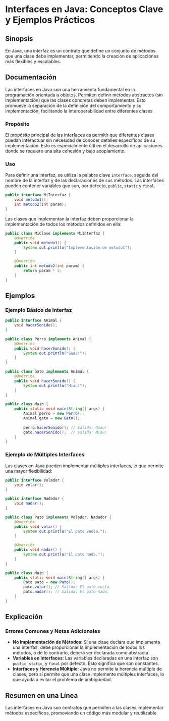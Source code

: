 <!--
Meta Description: # Interfaces en Java: Conceptos Clave y Ejemplos Prácticos ## Sinopsis En Java, una interfaz es un contrato que define un conjunto de métodos que una ...
Meta Keywords: public, que, una, void, interfaces
-->

# Interfaces en Java: Conceptos Clave y Ejemplos Prácticos

## Sinopsis
En Java, una interfaz es un contrato que define un conjunto de métodos que una clase debe implementar, permitiendo la creación de aplicaciones más flexibles y escalables.

## Documentación
Las interfaces en Java son una herramienta fundamental en la programación orientada a objetos. Permiten definir métodos abstractos (sin implementación) que las clases concretas deben implementar. Esto promueve la separación de la definición del comportamiento y su implementación, facilitando la interoperabilidad entre diferentes clases.

### Propósito
El propósito principal de las interfaces es permitir que diferentes clases puedan interactuar sin necesidad de conocer detalles específicos de su implementación. Esto es especialmente útil en el desarrollo de aplicaciones donde se requiere una alta cohesión y bajo acoplamiento.

### Uso
Para definir una interfaz, se utiliza la palabra clave `interface`, seguida del nombre de la interfaz y de las declaraciones de sus métodos. Las interfaces pueden contener variables que son, por defecto, `public`, `static` y `final`.

```java
public interface MiInterfaz {
    void metodo1();
    int metodo2(int param);
}
```

Las clases que implementan la interfaz deben proporcionar la implementación de todos los métodos definidos en ella:

```java
public class MiClase implements MiInterfaz {
    @Override
    public void metodo1() {
        System.out.println("Implementación de metodo1");
    }

    @Override
    public int metodo2(int param) {
        return param * 2;
    }
}
```

## Ejemplos
### Ejemplo Básico de Interfaz

```java
public interface Animal {
    void hacerSonido();
}

public class Perro implements Animal {
    @Override
    public void hacerSonido() {
        System.out.println("Guau!");
    }
}

public class Gato implements Animal {
    @Override
    public void hacerSonido() {
        System.out.println("Miau!");
    }
}

public class Main {
    public static void main(String[] args) {
        Animal perro = new Perro();
        Animal gato = new Gato();
        
        perro.hacerSonido(); // Salida: Guau!
        gato.hacerSonido();  // Salida: Miau!
    }
}
```

### Ejemplo de Múltiples Interfaces

Las clases en Java pueden implementar múltiples interfaces, lo que permite una mayor flexibilidad:

```java
public interface Volador {
    void volar();
}

public interface Nadador {
    void nadar();
}

public class Pato implements Volador, Nadador {
    @Override
    public void volar() {
        System.out.println("El pato vuela.");
    }

    @Override
    public void nadar() {
        System.out.println("El pato nada.");
    }
}

public class Main {
    public static void main(String[] args) {
        Pato pato = new Pato();
        pato.volar(); // Salida: El pato vuela.
        pato.nadar(); // Salida: El pato nada.
    }
}
```

## Explicación
### Errores Comunes y Notas Adicionales
- **No Implementación de Métodos**: Si una clase declara que implementa una interfaz, debe proporcionar la implementación de todos los métodos, o de lo contrario, deberá ser declarada como abstracta.
- **Variables en Interfaces**: Las variables declaradas en una interfaz son `public`, `static`, y `final` por defecto. Esto significa que son constantes.
- **Interfaces y Herencia Múltiple**: Java no permite la herencia múltiple de clases, pero sí permite que una clase implemente múltiples interfaces, lo que ayuda a evitar el problema de ambigüedad.

## Resumen en una Línea
Las interfaces en Java son contratos que permiten a las clases implementar métodos específicos, promoviendo un código más modular y reutilizable.